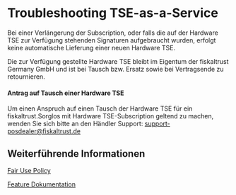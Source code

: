 # Troubleshooting TSE-as-a-Service

Bei einer Verlängerung der Subscription, oder falls die auf der Hardware TSE zur Verfügung stehenden Signaturen aufgebraucht wurden, erfolgt keine automatische Lieferung einer neuen Hardware TSE. 

Die zur Verfügung gestellte Hardware TSE bleibt im Eigentum der fiskaltrust Germany GmbH und ist bei Tausch bzw. Ersatz sowie bei Vertragsende zu retournieren.

#### Antrag auf Tausch einer Hardware TSE

Um einen Anspruch auf einen Tausch der Hardware TSE für ein fiskaltrust.Sorglos mit Hardware TSE-Subscription geltend zu machen, wenden Sie sich bitte an den Händler Support: support-posdealer@fiskaltrust.de

## Weiterführende Informationen

[Fair Use Policy]( [market-de-fair-use-policy.md](../../for-posoperators/market-de-fair-use-policy.md) )

[Feature Dokumentation]( [TSE-as-a-service.md](../../product-service-description/compliance-as-a-service/features/TSE-as-a-service.md) )
